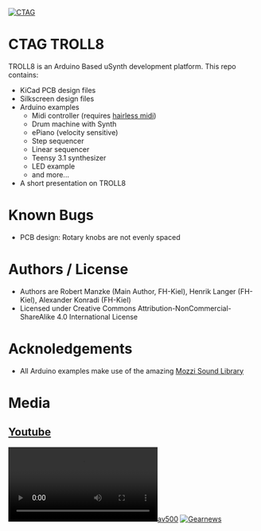 [![CTAG](http://www.creative-technologies.de/wp-content/uploads/2013/12/FH-Logo21.png)](http://www.creative-technologies.de/wp-content/uploads/2013/12/FH-Logo21.png)
# CTAG TROLL8
TROLL8 is an Arduino Based uSynth development platform.
This repo contains:
  - KiCad PCB design files
  - Silkscreen design files
  - Arduino examples
    - Midi controller (requires [hairless midi](http://projectgus.github.io/hairless-midiserial/))
	- Drum machine with Synth
    - ePiano (velocity sensitive)    
	- Step sequencer
    - Linear sequencer
    - Teensy 3.1 synthesizer
    - LED example
    - and more...
  - A short presentation on TROLL8
# Known Bugs
  - PCB design: Rotary knobs are not evenly spaced
# Authors / License
  - Authors are Robert Manzke (Main Author, FH-Kiel), Henrik Langer (FH-Kiel), Alexander Konradi (FH-Kiel)
  - Licensed under Creative Commons Attribution-NonCommercial-ShareAlike 4.0 International License
# Acknoledgements
  - All Arduino examples make use of the amazing [Mozzi Sound Library](http://sensorium.github.io/Mozzi/)
# Media
## [Youtube](https://www.youtube.com/watch?v=BTMn9AdLmPc&t=109s)
[![av500](https://lh3.googleusercontent.com/-U4GCT7opsmM/WPDmIHdUVhI/AAAAAAABhls/X8G_oOsgKf83205EZp0VmD0nrlAepXoPwCJoC/s530-p-rw/Video%2Bby%2BNone-BS3pLq0lAAh.mp4)](https://www.instagram.com/p/BS3pLq0lAAh/?taken-by=av5oo)
[![Gearnews](https://www.gearnews.de/wp-content/uploads/2017/03/troll8-synth.jpg)](https://www.gearnews.de/creative-technology-%C2%B5synth/)